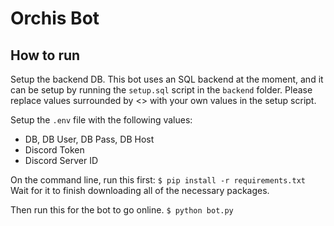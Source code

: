 # Orchis Bot

## How to run
Setup the backend DB. This bot uses an SQL backend at the moment, and it can be setup by running the `setup.sql` script in the `backend` folder. 
Please replace values surrounded by <> with your own values in the setup script.

Setup the `.env` file with the following values:
- DB, DB User, DB Pass, DB Host
- Discord Token
- Discord Server ID

On the command line, run this first:
`$ pip install -r requirements.txt`
Wait for it to finish downloading all of the necessary packages.

Then run this for the bot to go online.
`$ python bot.py`